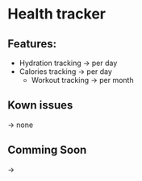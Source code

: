 # Health tracker

## Features:
   - Hydration tracking -> per day
   - Calories tracking -> per day
	 - Workout tracking -> per month

## Kown issues
  -> none

## Comming Soon
  ->